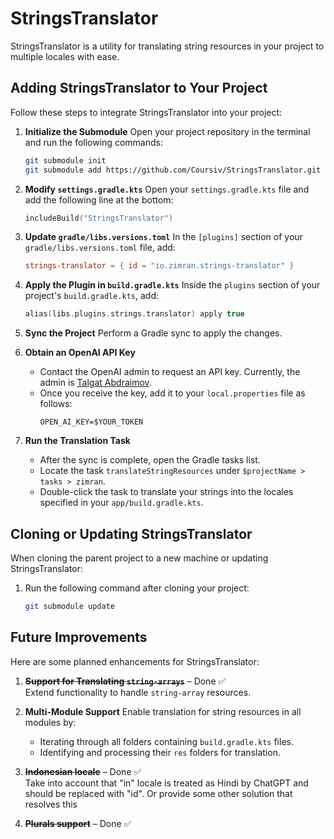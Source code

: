 # StringsTranslator

StringsTranslator is a utility for translating string resources in your project to multiple locales with ease.

## Adding StringsTranslator to Your Project

Follow these steps to integrate StringsTranslator into your project:

1. **Initialize the Submodule**
   Open your project repository in the terminal and run the following commands:
   ```bash
   git submodule init
   git submodule add https://github.com/Coursiv/StringsTranslator.git
   ```

2. **Modify `settings.gradle.kts`**
   Open your `settings.gradle.kts` file and add the following line at the bottom:
   ```kotlin
   includeBuild("StringsTranslator")
   ```

3. **Update `gradle/libs.versions.toml`**
   In the `[plugins]` section of your `gradle/libs.versions.toml` file, add:
   ```toml
   strings-translator = { id = "io.zimran.strings-translator" }
   ```

4. **Apply the Plugin in `build.gradle.kts`**
   Inside the `plugins` section of your project's `build.gradle.kts`, add:
   ```kotlin
   alias(libs.plugins.strings.translator) apply true
   ```

5. **Sync the Project**
   Perform a Gradle sync to apply the changes.

6. **Obtain an OpenAI API Key**
   - Contact the OpenAI admin to request an API key. Currently, the admin is [Talgat Abdraimov](https://github.com/talgat-abdraimov).
   - Once you receive the key, add it to your `local.properties` file as follows:
     ```properties
     OPEN_AI_KEY=$YOUR_TOKEN
     ```

7. **Run the Translation Task**
   - After the sync is complete, open the Gradle tasks list.
   - Locate the task `translateStringResources` under `$projectName > tasks > zimran`.
   - Double-click the task to translate your strings into the locales specified in your `app/build.gradle.kts`.

## Cloning or Updating StringsTranslator

When cloning the parent project to a new machine or updating StringsTranslator:
1. Run the following command after cloning your project:
   ```bash
   git submodule update
   ```

## Future Improvements

Here are some planned enhancements for StringsTranslator:

1. ~~**Support for Translating `string-arrays`**~~ – Done ✅
   </br>Extend functionality to handle `string-array` resources.

2. **Multi-Module Support**
   Enable translation for string resources in all modules by:
   - Iterating through all folders containing `build.gradle.kts` files.
   - Identifying and processing their `res` folders for translation.
     
3. ~~**Indonesian locale**~~ – Done ✅
   </br>Take into account that "in" locale is treated as Hindi by ChatGPT and should be replaced with "id". Or provide some other solution that resolves this

4. ~~**Plurals support**~~ – Done ✅


